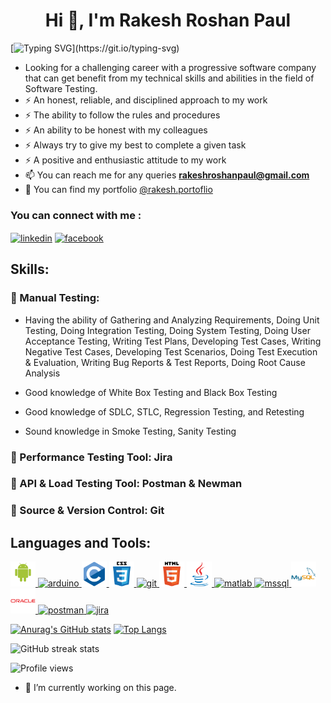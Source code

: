 
<h1 align="center">Hi 👋, I'm Rakesh Roshan Paul</h1>

[![Typing SVG](https://readme-typing-svg.demolab.com?font=Fira+Code&weight=200&size=18&duration=3000&pause=&color=9AAD24&vCenter=true&multiline=true&width=435&height=60&lines=A+Software+Quality+Assurance+Enthusiastic.)](https://git.io/typing-svg) 
- Looking for a challenging career with a progressive software company that can get benefit from my technical skills and abilities in the field of Software Testing.
- ⚡ An honest, reliable, and disciplined approach to my work
- ⚡ The ability to follow the rules and procedures
- ⚡ An ability to be honest with my colleagues 
- ⚡ Always try to give my best to complete a given task
- ⚡ A positive and enthusiastic attitude to my work
- 📫 You can reach me for any queries **rakeshroshanpaul@gmail.com**
- 📄 You can find my portfolio [@rakesh.portoflio](https://rakesh6430.github.io/rakesh.portfolio/)

### You can connect with me :

<p align="left">
<a href="https://www.linkedin.com/in/rakesh-roshan-paul-343939143/" target="blank"><img align="center" src="https://raw.githubusercontent.com/rahuldkjain/github-profile-readme-generator/master/src/images/icons/Social/linked-in-alt.svg" alt="linkedin" height="30" width="40" /></a>
<a href="https://www.facebook.com/rakesh.roshanpaul" target="blank"><img align="center" src="https://raw.githubusercontent.com/rahuldkjain/github-profile-readme-generator/master/src/images/icons/Social/facebook.svg" alt="facebook" height="30" width="40" /></a>
</p>

<h2 align="left">Skills:</h2>


### 📌 Manual Testing:

   - Having the ability of Gathering and Analyzing Requirements, Doing Unit Testing, Doing Integration Testing, Doing System Testing, Doing User Acceptance Testing,        Writing Test Plans, Developing Test Cases, Writing Negative Test Cases, Developing Test Scenarios, Doing Test Execution &  Evaluation, Writing Bug Reports & Test      Reports, Doing Root Cause Analysis

   - Good knowledge of White Box Testing and Black Box Testing

   - Good knowledge of SDLC, STLC, Regression Testing, and Retesting

   - Sound knowledge in Smoke Testing, Sanity Testing

### 📌 Performance Testing Tool: Jira

### 📌 API & Load Testing Tool: Postman & Newman

### 📌 Source & Version Control: Git

<h2 align="left">Languages and Tools:</h2>

<p align="left"> <a href="https://developer.android.com" target="_blank" rel="noreferrer"> <img src="https://raw.githubusercontent.com/devicons/devicon/master/icons/android/android-original-wordmark.svg" alt="android" width="40" height="40"/> </a> <a href="https://www.arduino.cc/" target="_blank" rel="noreferrer"> <img src="https://cdn.worldvectorlogo.com/logos/arduino-1.svg" alt="arduino" width="40" height="40"/> </a> <a href="https://www.cprogramming.com/" target="_blank" rel="noreferrer"> <img src="https://raw.githubusercontent.com/devicons/devicon/master/icons/c/c-original.svg" alt="c" width="40" height="40"/> </a> <a href="https://www.w3schools.com/cpp/" target="_blank" rel="noreferrer"><img src="https://raw.githubusercontent.com/devicons/devicon/master/icons/css3/css3-original-wordmark.svg" alt="css3" width="40" height="40"/> </a<a href="https://www.cypress.io" target="_blank" rel="noreferrer"><img src="https://www.vectorlogo.zone/logos/git-scm/git-scm-icon.svg" alt="git" width="40" height="40"/> </a> <a href="https://www.w3.org/html/" target="_blank" rel="noreferrer"> 
<img src="https://raw.githubusercontent.com/devicons/devicon/master/icons/html5/html5-original-wordmark.svg" alt="html5" width="40" height="40"/> </a> <a href="https://www.java.com" target="_blank" rel="noreferrer"> <img src="https://raw.githubusercontent.com/devicons/devicon/master/icons/java/java-original.svg" alt="java" width="40" height="40"/> </a> <a href="https://developer.mozilla.org/en-US/docs/Web/JavaScript" target="_blank" rel="noreferrer"> <img src="https://upload.wikimedia.org/wikipedia/commons/2/21/Matlab_Logo.png" alt="matlab" width="40" height="40"/> </a> <a href="https://www.microsoft.com/en-us/sql-server" target="_blank" rel="noreferrer"> <img src="https://www.svgrepo.com/show/303229/microsoft-sql-server-logo.svg" alt="mssql" width="40" height="40"/> </a> <a href="https://www.mysql.com/" target="_blank" rel="noreferrer"> <img src="https://raw.githubusercontent.com/devicons/devicon/master/icons/mysql/mysql-original-wordmark.svg" alt="mysql" width="40" height="40"/> </a> <a href="https://www.oracle.com/" target="_blank" rel="noreferrer"> <img src="https://raw.githubusercontent.com/devicons/devicon/master/icons/oracle/oracle-original.svg" alt="oracle" width="40" height="40"/> </a> <a href="https://pandas.pydata.org/" target="_blank" rel="noreferrer"><img src="https://www.vectorlogo.zone/logos/getpostman/getpostman-icon.svg" alt="postman" width="40" height="40"/> </a> <a href="https://www.python.org" target="_blank" rel="noreferrer">  
   <img src=" https://worldvectorlogo.com/logo/jira-1 " alt="jira" width="40" height="40"/> </a> <a href=" https://www.atlassian.com/software/jira " target="_blank" rel="noreferrer"> 

   
</p>

[![Anurag's GitHub stats](https://github-readme-stats.vercel.app/api?username=Rakesh6430)](https://github.com/anuraghazra/github-readme-stats)
[![Top Langs](https://github-readme-stats.vercel.app/api/top-langs/?username=Rakesh6430&hide_progress=true)](https://github.com/anuraghazra/github-readme-stats)






![GitHub streak stats](https://streak-stats.demolab.com/?user=Rakesh6430)  

![Profile views](https://gpvc.arturio.dev/Rakesh6430)
- 🔭 I’m currently working on this page. 




